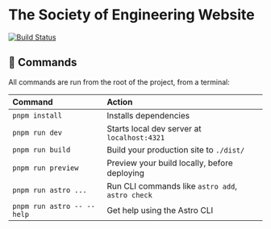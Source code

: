 # The Society of Engineering Website
[![Build Status](https://dev.azure.com/SaveTheEarthInc/SofE-website/_apis/build/status%2F1alphabyte.SofE-website?branchName=main)](https://dev.azure.com/SaveTheEarthInc/SofE-website/_build/latest?definitionId=5&branchName=main)

## 🧞 Commands

All commands are run from the root of the project, from a terminal:

| Command                   | Action                                           |
| :------------------------ | :----------------------------------------------- |
| `pnpm install`             | Installs dependencies                            |
| `pnpm run dev`             | Starts local dev server at `localhost:4321`      |
| `pnpm run build`           | Build your production site to `./dist/`          |
| `pnpm run preview`         | Preview your build locally, before deploying     |
| `pnpm run astro ...`       | Run CLI commands like `astro add`, `astro check` |
| `pnpm run astro -- --help` | Get help using the Astro CLI                     |
